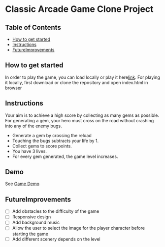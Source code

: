 # Classic Arcade Game Clone Project

## Table of Contents
* [How to get started](#Howtogetstarted)
* [Instructions](#instructions)
* [FutureImprovements](#FutureImprovements)

## How to get started
In order to play the game, you can load locally or play it here[link](https://kurosakicoder.github.io/FENDArcadeGameKuro/). For playing it locally, first download or clone the repository and open index.html in browser

## Instructions
Your aim is to achieve a high score by collecting as many gems as possible. For generating a gem, your hero must cross on the road without crashing into any of the enemy bugs.
* Generate a gem by crossing the reload
* Touching the bugs subtracts your life by 1.
* Collect gems to score points.
* You have 3 lives.
* For every gem generated, the game level increases.

## Demo
See [Game Demo](https://kurosakicoder.github.io/FENDArcadeGameKuro/)

## FutureImprovements
- [ ] Add obstacles to the difficulty of the game
- [ ] Responsive design
- [ ] Add background music
- [ ] Allow the user to select the image for the player character before starting the game
- [ ] Add different scenery depends on the level
